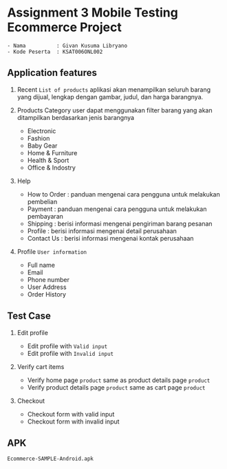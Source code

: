 # Assignment 3 Mobile Testing Ecommerce Project

	- Nama 			: Givan Kusuma Libryano
	- Kode Peserta 	: KSAT006ONL002

## Application features

1. Recent `List of products` 
aplikasi akan menampilkan seluruh barang yang dijual, lengkap dengan gambar, judul, dan harga barangnya.

2. Products Category 
user dapat menggunakan filter barang yang akan ditampilkan berdasarkan jenis barangnya
	- Electronic
	- Fashion
	- Baby Gear
	- Home & Furniture
	- Health & Sport
	- Office & Indostry

3. Help 
	- How to Order 	: panduan mengenai cara pengguna untuk melakukan pembelian
	- Payment  		: panduan  mengenai cara pengguna untuk melakukan pembayaran
	- Shipping  	: berisi informasi mengenai pengiriman barang pesanan
	- Profile  		: berisi informasi mengenai detail perusahaan
	- Contact Us 	: berisi informasi mengenai kontak perusahaan

4. Profile `User information` 
	- Full name
	- Email
	- Phone number
	- User Address
	- Order History

## Test Case 

1. Edit profile 
	- Edit profile with `Valid input`
	- Edit profile with `Invalid input`

2. Verify cart items 
	- Verify home page `product` same as product details page `product` 
 	- Verify product details page `product` same as cart page `product`

3. Checkout 
  	- Checkout form with valid input 
  	- Checkout form with invalid input

## APK

`Ecommerce-SAMPLE-Android.apk`



